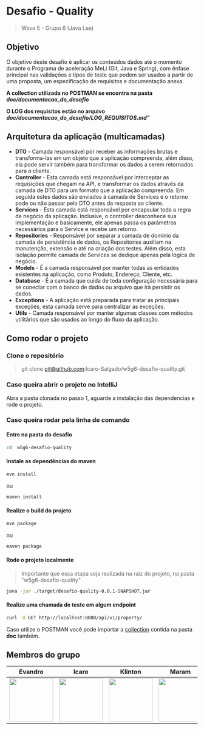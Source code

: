 # Desafio - Quality
> Wave 5 - Grupo 6 (Java Lee)

## Objetivo
O objetivo deste desafio é aplicar os conteúdos dados até o momento durante o
Programa de aceleração MeLi (Git, Java e Spring), com ênfase principal nas validações e
tipos de teste que podem ser usados a partir de uma proposta, um especificação de
requisitos e documentação anexa.

**A collection utilizada no POSTMAN se encontra na pasta *doc/documentacao_do_desafio***

**O LOG dos requisitos estão no arquivo *doc/documentacao_do_desafio/LOG_REQUISITOS.md"***

## Arquitetura da aplicação (multicamadas)
- **DTO** - Camada responsável por receber as informações brutas e transforma-las em um objeto que a aplicação compreenda, além disso, ela pode servir também para transformar os dados a serem retornados para o cliente.
- **Controller** - Esta camada está responsável por interceptar as requisições que chegam na API, e transformar os dados através da camada de DTO para um formato que a aplicação compreenda. Em seguida estes dados são enviados à camada de Services e o retorno pode ou não passar pelo DTO antes da resposta ao cliente.
- **Services** - Esta camada está responsável por encapsular toda a regra de negócio da aplicação. Inclusive, o controller desconhece sua implementação e basicamente, ele apenas passa os parâmetros necessários para o Service e recebe um retorno.
- **Repositories** - Responsável por separar a camada de domínio da camada de persistência de dados, os Repositories auxiliam na manutenção, extensão e até na criação dos testes. Além disso, esta isolação permite camada de Services se dedique apenas pela lógica de negócio.
- **Models** - É a camada responsável por manter todas as entidades existentes na aplicação, como Produto, Endereço, Cliente, etc.
- **Database** - É a camada que cuida de toda configuração necessária para se conectar com o banco de dados ou arquivo que irá persistir os dados.
- **Exceptions** - A aplicação está preparada para tratar as principais exceções, esta camada serve para centralizar as exceções.
- **Utils** - Camada responsável por manter algumas classes com métodos utilitários que são usados ao longo do fluxo da aplicação.

## Como rodar o projeto

### Clone o repositório
> git clone git@github.com:Icaro-Salgado/w5g6-desafio-quality.git

### Caso queira abrir o projeto no IntelliJ

Abra a pasta clonada no passo 1, aguarde a instalação das dependencias e rode o projeto.

### Caso queira rodar pela linha de comando

#### Entre na pasta do desafio
``` sh
cd  w5g6-desafio-quality 
```
#### Instale as dependências do maven
``` sh
mvn install
```
ou
``` sh
maven install
```

#### Realize o build do projeto
``` sh
mvn package
```
ou
``` sh
maven package
```

#### Rode o projeto localmente
> Importante que essa etapa seja realizada na raiz do projeto, na pasta "w5g6-desafio-quality"

``` sh
java -jar ./target/desafio-quality-0.0.1-SNAPSHOT.jar
```

#### Realize uma chamada de teste em algum endpoint
``` sh
curl -X GET http://localhost:8080/api/v1/property/
```

Caso utilize o POSTMAN você pode importar a [collection](https://github.com/Icaro-Salgado/w5g6-desafio-quality/pull/75/files#diff-7ca8fce04a5b7eae1652ce152740568990b23d4e6e45d69f4a803dfc27eb2fb4) contida na pasta **doc** também.


## Membros do grupo
| Evandro | Icaro | Klinton | Maram |Paulo| Pedro | Thainan |
| :---: | :---: | :---: | :---: |:---: | :---: | :---: |
| [<img src="https://avatars.githubusercontent.com/u/39993682?v=4" width=115><br><sub></sub>](https://github.com/evandrosutil)|[<img src="https://avatars.githubusercontent.com/u/101267189?v=4" width=115><br><sub></sub>](https://github.com/Icaro-Salgado) |[<img src="https://avatars.githubusercontent.com/u/97066287?v=4" width=115><br><sub></sub>](https://github.com/MeliKlin) |[<img src="https://avatars.githubusercontent.com/u/80549051?v=4" width=115><br><sub></sub>](https://github.com/maranbrasil) |[<img src="https://avatars.githubusercontent.com/u/101268601?v=4" width=115><br><sub></sub>](https://github.com/Paulorlima) |[<img src="https://avatars.githubusercontent.com/u/73892750?v=4" width=115><br><sub></sub>](https://github.com/pedroLSoares) |[<img src="https://avatars.githubusercontent.com/u/101267217?v=4" width=115><br><sub></sub>](https://github.com/ThainanEsteves) 